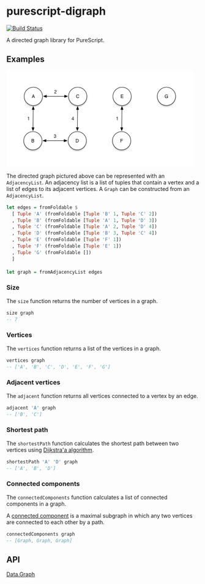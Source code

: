 # purescript-digraph

[![Build Status](https://travis-ci.org/nullobject/purescript-digraph.svg?branch=master)](https://travis-ci.org/nullobject/purescript-digraph)

A directed graph library for PureScript.

## Examples

![Graph](/images/graph.png)

The directed graph pictured above can be represented with an `AdjacencyList`.
An adjacency list is a list of tuples that contain a vertex and a list of edges
to its adjacent vertices. A `Graph` can be constructed from an `AdjacencyList`.

```haskell
let edges = fromFoldable $
  [ Tuple 'A' (fromFoldable [Tuple 'B' 1, Tuple 'C' 2])
  , Tuple 'B' (fromFoldable [Tuple 'A' 1, Tuple 'D' 3])
  , Tuple 'C' (fromFoldable [Tuple 'A' 2, Tuple 'D' 4])
  , Tuple 'D' (fromFoldable [Tuple 'B' 3, Tuple 'C' 4])
  , Tuple 'E' (fromFoldable [Tuple 'F' 1])
  , Tuple 'F' (fromFoldable [Tuple 'E' 1])
  , Tuple 'G' (fromFoldable [])
  ]

let graph = fromAdjacencyList edges
```

### Size

The `size` function returns the number of vertices in a graph.

```haskell
size graph
-- 7
```

### Vertices

The `vertices` function returns a list of the vertices in a graph.

```haskell
vertices graph
-- ['A', 'B', 'C', 'D', 'E', 'F', 'G']
```

### Adjacent vertices

The `adjacent` function returns all vertices connected to a vertex by an edge.

```haskell
adjacent 'A' graph
-- ['B', 'C']
```

### Shortest path

The `shortestPath` function calculates the shortest path between two vertices
using [Dijkstra'a
algorithm](https://en.wikipedia.org/wiki/Dijkstra's_algorithm).

```haskell
shortestPath 'A' 'D' graph
-- ['A', 'B', 'D']
```

### Connected components

The `connectedComponents` function calculates a list of connected components in a graph.

A [connected
component](https://en.wikipedia.org/wiki/Connected_component_(graph_theory)) is
a maximal subgraph in which any two vertices are connected to each other by a
path.

```haskell
connectedComponents graph
-- [Graph, Graph, Graph]
```

## API

[Data.Graph](https://pursuit.purescript.org/packages/purescript-digraph)
